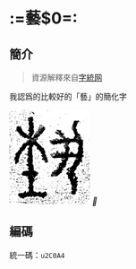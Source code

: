 # :=藝$0=:

## 簡介

> 資源解釋來自[字統网](https://zi.tools/zi/%F0%AC%82%A4)

我認爲的比較好的「藝」的簡化字

![𬂴](assets/圖象/wiki/單字/𬂤-md/𬂴字形篆書春秋石鼓文0.png "𬂴")
_𬂴_

## 編碼

統一碼：`u2C0A4`
